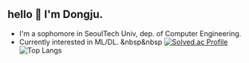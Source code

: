 ## hello :wave: I'm Dongju.
- I'm a sophomore in SeoulTech Univ, dep. of Computer Engineering.
- Currently interested in ML/DL. &nbsp&nbsp
[![Solved.ac Profile](http://mazassumnida.wtf/api/v2/generate_badge?boj=dove9441)](https://solved.ac/dove9441/)
![Top Langs](https://github-readme-stats.vercel.app/api/top-langs/?username=anuraghazra&layout=compact&custom_title=languages%20distribution)